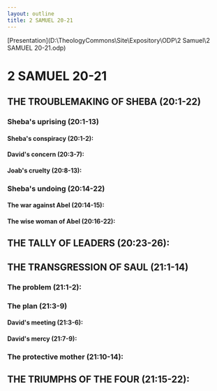 ```yaml
---
layout: outline
title: 2 SAMUEL 20-21
---
```

[Presentation](D:\TheologyCommons\Site\Expository\ODP\2 Samuel\2 SAMUEL 20-21.odp)
# 2 SAMUEL 20-21
## THE TROUBLEMAKING OF SHEBA (20:1-22) 
###  Sheba\'s uprising (20:1-13) 
####  Sheba\'s conspiracy (20:1-2): 
####  David\'s concern (20:3-7): 
####  Joab\'s cruelty (20:8-13): 
###  Sheba\'s undoing (20:14-22) 
####  The war against Abel (20:14-15): 
####  The wise woman of Abel (20:16-22): 
## THE TALLY OF LEADERS (20:23-26): 
## THE TRANSGRESSION OF SAUL (21:1-14) 
###  The problem (21:1-2): 
###  The plan (21:3-9) 
####  David\'s meeting (21:3-6): 
####  David\'s mercy (21:7-9): 
###  The protective mother (21:10-14): 
## THE TRIUMPHS OF THE FOUR (21:15-22): 
